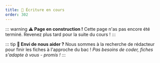 ```yaml
---
title: 🚧 Écriture en cours
order: 302
---
```


::: warning **⚠️ Page en construction !**
Cette page n'as pas encore été terminé. Revenez plus tard pour la suite du cours !
:::

::: tip **💖 Envi de nous aider ?**
Nous sommes à la recherche de rédacteur pour finir les fiches à l'approche du bac ! *Pas besoins de coder, fiches s'adapte à vous - promis !*
:::